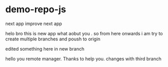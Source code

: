 # demo-repo-js
next app
improve next app

helo bro this is new app what aobut you .
so from here onwards i am try to create multiple branches and poush to origin


edited something here in new branch


hello you remote manager. Thanks to help you.
changes with third branch